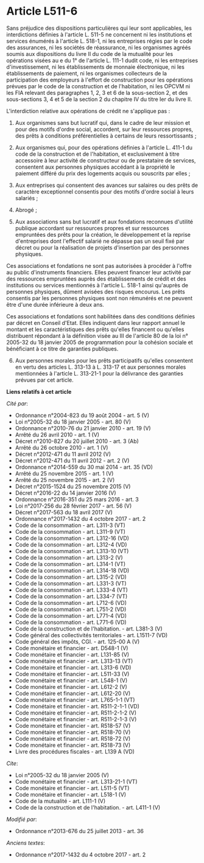 # Article L511-6

Sans préjudice des dispositions particulières qui leur sont applicables, les interdictions définies à l'article L. 511-5 ne
concernent ni les institutions et services énumérés à l'article L. 518-1, ni les entreprises régies par le code des
assurances, ni les sociétés de réassurance, ni les organismes agréés soumis aux dispositions du livre II du code de la
mutualité pour les opérations visées au e du 1° de l'article L. 111-1 dudit code, ni les entreprises d'investissement, ni les
établissements de monnaie électronique, ni les établissements de paiement, ni les organismes collecteurs de la participation
des employeurs à l'effort de construction pour les opérations prévues par le code de la construction et de l'habitation, ni
les OPCVM ni les FIA relevant des paragraphes 1, 2, 3 et 6 de la sous-section 2, et des sous-sections 3, 4 et 5 de la section
2 du chapitre IV du titre Ier du livre II. 

L'interdiction relative aux opérations de crédit ne s'applique pas : 

1. Aux organismes sans but lucratif qui, dans le cadre de leur mission et pour des motifs d'ordre social, accordent, sur leur
ressources propres, des prêts à conditions préférentielles à certains de leurs ressortissants ; 

2. Aux organismes qui, pour des opérations définies à l'article L. 411-1 du code de la construction et de l'habitation, et
exclusivement à titre accessoire à leur activité de constructeur ou de prestataire de services, consentent aux personnes
physiques accédant à la propriété le paiement différé du prix des logements acquis ou souscrits par elles ; 

3. Aux entreprises qui consentent des avances sur salaires ou des prêts de caractère exceptionnel consentis pour des motifs
d'ordre social à leurs salariés ; 

4. Abrogé ; 

5. Aux associations sans but lucratif et aux fondations reconnues d'utilité publique accordant sur ressources propres et sur
ressources empruntées des prêts pour la création, le développement et la reprise d'entreprises dont l'effectif salarié ne
dépasse pas un seuil fixé par décret ou pour la réalisation de projets d'insertion par des personnes physiques. 

Ces associations et fondations ne sont pas autorisées à procéder à l'offre au public d'instruments financiers. Elles peuvent
financer leur activité par des ressources empruntées auprès des établissements de crédit et des institutions ou services
mentionnés à l'article L. 518-1 ainsi qu'auprès de personnes physiques, dûment avisées des risques encourus. Les prêts
consentis par les personnes physiques sont non rémunérés et ne peuvent être d'une durée inférieure à deux ans. 

Ces associations et fondations sont habilitées dans des conditions définies par décret en Conseil d'Etat. Elles indiquent
dans leur rapport annuel le montant et les caractéristiques des prêts qu'elles financent ou qu'elles distribuent répondant à
la définition visée au III de l'article 80 de la loi n° 2005-32 du 18 janvier 2005 de programmation pour la cohésion sociale
et bénéficiant à ce titre de garanties publiques. 

6. Aux personnes morales pour les prêts participatifs qu'elles consentent en vertu des articles L. 313-13 à L. 313-17 et aux
personnes morales mentionnées à l'article L. 313-21-1 pour la délivrance des garanties prévues par cet article.

**Liens relatifs à cet article**

_Cité par_:

  - Ordonnance n°2004-823 du 19 août 2004 - art. 5 (V)
  - Loi n°2005-32 du 18 janvier 2005 - art. 80 (V)
  - Ordonnance n°2010-76 du 21 janvier 2010 - art. 19 (V)
  - Arrêté du 26 avril 2010 - art. 1 (V)
  - Décret n°2010-827 du 20 juillet 2010 - art. 3 (Ab)
  - Arrêté du 26 octobre 2010 - art. 1 (V)
  - Décret n°2012-471 du 11 avril 2012 (V)
  - Décret n°2012-471 du 11 avril 2012 - art. 2 (V)
  - Ordonnance n°2014-559 du 30 mai 2014 - art. 35 (VD)
  - Arrêté du 25 novembre 2015 - art. 1 (V)
  - Arrêté du 25 novembre 2015 - art. 2 (V)
  - Décret n°2015-1524 du 25 novembre 2015 (V)
  - Décret n°2016-22 du 14 janvier 2016 (V)
  - Ordonnance n°2016-351 du 25 mars 2016 - art. 3
  - Loi n°2017-256 du 28 février 2017 - art. 56 (V)
  - Décret n°2017-563 du 18 avril 2017 (V)
  - Ordonnance n°2017-1432 du 4 octobre 2017 - art. 2
  - Code de la consommation - art. L311-3 (VT)
  - Code de la consommation - art. L311-9 (VT)
  - Code de la consommation - art. L312-16 (VD)
  - Code de la consommation - art. L312-4 (VD)
  - Code de la consommation - art. L313-10 (VT)
  - Code de la consommation - art. L313-2 (V)
  - Code de la consommation - art. L314-1 (VT)
  - Code de la consommation - art. L314-18 (VD)
  - Code de la consommation - art. L315-2 (VD)
  - Code de la consommation - art. L331-3 (VT)
  - Code de la consommation - art. L333-4 (VT)
  - Code de la consommation - art. L334-7 (VT)
  - Code de la consommation - art. L712-6 (VD)
  - Code de la consommation - art. L751-2 (VD)
  - Code de la consommation - art. L771-4 (VD)
  - Code de la consommation - art. L771-6 (VD)
  - Code de la construction et de l'habitation. - art. L381-3 (V)
  - Code général des collectivités territoriales - art. L1511-7 (VD)
  - Code général des impôts, CGI. - art. 125-00 A (V)
  - Code monétaire et financier - art. D548-1 (V)
  - Code monétaire et financier - art. L131-85 (V)
  - Code monétaire et financier - art. L313-13 (VT)
  - Code monétaire et financier - art. L313-6 (VD)
  - Code monétaire et financier - art. L511-33 (V)
  - Code monétaire et financier - art. L548-1 (V)
  - Code monétaire et financier - art. L612-2 (V)
  - Code monétaire et financier - art. L612-20 (V)
  - Code monétaire et financier - art. L765-1-1 (VT)
  - Code monétaire et financier - art. R511-2-1-1 (VD)
  - Code monétaire et financier - art. R511-2-1-2 (V)
  - Code monétaire et financier - art. R511-2-1-3 (V)
  - Code monétaire et financier - art. R518-57 (V)
  - Code monétaire et financier - art. R518-70 (V)
  - Code monétaire et financier - art. R518-72 (V)
  - Code monétaire et financier - art. R518-73 (V)
  - Livre des procédures fiscales - art. L139 A (VD)

_Cite_:

  - Loi n°2005-32 du 18 janvier 2005 (V)
  - Code monétaire et financier - art. L313-21-1 (VT)
  - Code monétaire et financier - art. L511-5 (VT)
  - Code monétaire et financier - art. L518-1 (V)
  - Code de la mutualité - art. L111-1 (V)
  - Code de la construction et de l'habitation. - art. L411-1 (V)

_Modifié par_:

  - Ordonnance n°2013-676 du 25 juillet 2013 - art. 36

_Anciens textes_:

  - Ordonnance n°2017-1432 du 4 octobre 2017 - art. 2
